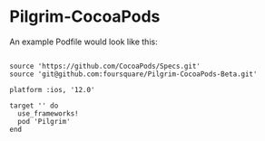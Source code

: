 # Pilgrim-CocoaPods

<p>An example Podfile would look like this:</p>

<pre><code>
source 'https://github.com/CocoaPods/Specs.git'
source 'git@github.com:foursquare/Pilgrim-CocoaPods-Beta.git'

platform :ios, '12.0'

target '<Project Name>' do
  use_frameworks!
  pod 'Pilgrim'
end
</pre></code>
